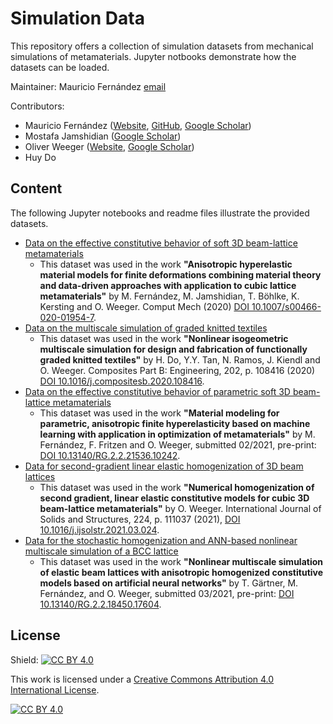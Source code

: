 # Simulation Data

This repository offers a collection of simulation datasets from mechanical simulations of metamaterials. Jupyter notbooks demonstrate how the datasets can be loaded.

Maintainer: Mauricio Fernández [email](mailto:fernandez@cps.tu-darmstadt.de)

Contributors: 
* Mauricio Fernández ([Website](https://www.maschinenbau.tu-darmstadt.de/cps/department_cps/team_1/team_detail_184000.en.jsp),
[GitHub](https://github.com/mauricio-fernandez-l), 
[Google Scholar](https://scholar.google.com/citations?hl=en&user=pwQ_YNEAAAAJ&view_op=list_works&sortby=pubdate))
* Mostafa Jamshidian ([Google Scholar](https://scholar.google.com/citations?hl=en&user=oMXnfx8AAAAJ&view_op=list_works&sortby=pubdate#))
* Oliver Weeger ([Website](https://www.maschinenbau.tu-darmstadt.de/cps/department_cps/team_1/team_detail_167232.en.jsp), [Google Scholar](https://scholar.google.com/citations?hl=en&user=0tr3W5UAAAAJ&view_op=list_works&sortby=pubdate))
* Huy Do 
	
## Content

The following Jupyter notebooks and readme files illustrate the provided datasets. 

* [Data on the effective constitutive behavior of soft 3D beam-lattice metamaterials](data/soft_beam_lattice_metamaterials/soft_beam_lattice_metamaterials.ipynb)
	* This dataset was used in the work **"Anisotropic hyperelastic material models for finite deformations combining material theory and data-driven approaches with application to cubic lattice metamaterials"** by M. Fernández, M. Jamshidian, T. Böhlke, K. Kersting and O. Weeger. Comput Mech (2020) [DOI 10.1007/s00466-020-01954-7](https://doi.org/10.1007/s00466-020-01954-7). 
* [Data on the multiscale simulation of graded knitted textiles](data/graded_knitted_textiles)
	* This dataset was used in the work **"Nonlinear isogeometric multiscale simulation for design and fabrication of functionally graded knitted textiles"** by H. Do, Y.Y. Tan, N. Ramos, J. Kiendl and O. Weeger. Composites Part B: Engineering, 202, p. 108416 (2020) [DOI 10.1016/j.compositesb.2020.108416](http://doi.org/10.1016/j.compositesb.2020.108416). 
* [Data on the effective constitutive behavior of parametric soft 3D beam-lattice metamaterials](data/parametric_beam_lattice_metamaterials/parametric_beam_lattice_metamaterials.ipynb)
	* This dataset was used in the work **"Material modeling for parametric, anisotropic finite hyperelasticity based on machine learning with application in optimization of metamaterials"** by M. Fernández, F. Fritzen and O. Weeger, submitted 02/2021, pre-print: [DOI 10.13140/RG.2.2.21536.10242](http://doi.org/10.13140/RG.2.2.21536.10242).
* [Data for second-gradient linear elastic homogenization of 3D beam lattices](data/lattices_secondgradient_homogenization)
	* This dataset was used in the work **"Numerical homogenization of second gradient, linear elastic constitutive models for cubic 3D beam-lattice metamaterials"** by O. Weeger. International Journal of Solids and Structures, 224, p. 111037 (2021), [DOI 10.1016/j.ijsolstr.2021.03.024](https://doi.org/10.1016/j.ijsolstr.2021.03.024).
* [Data for the stochastic homogenization and ANN-based nonlinear multiscale simulation of a BCC lattice](data/bcc_ann_multiscale/bcc_ann_multiscale.ipynb)
	* This dataset was used in the work **"Nonlinear multiscale simulation of elastic beam lattices with anisotropic homogenized constitutive models based on artificial neural networks"** by T. Gärtner, M. Fernández, and O. Weeger, submitted 03/2021, pre-print: [DOI 10.13140/RG.2.2.18450.17604](http://doi.org/10.13140/RG.2.2.18450.17604).

## License

Shield: [![CC BY 4.0][cc-by-shield]][cc-by]

This work is licensed under a
[Creative Commons Attribution 4.0 International License][cc-by].

[![CC BY 4.0][cc-by-image]][cc-by]

[cc-by]: http://creativecommons.org/licenses/by/4.0/
[cc-by-image]: https://i.creativecommons.org/l/by/4.0/88x31.png
[cc-by-shield]: https://img.shields.io/badge/License-CC%20BY%204.0-lightgrey.svg
